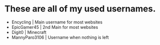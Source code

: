 # These are all of my used usernames.

- Encycling | Main username for most websites
- EpicGamer45 | 2nd Main for most websites
- Digit0 | Minecraft
- MannyParo3106 | Username when nothing is left
